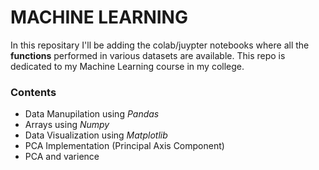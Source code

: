 # MACHINE LEARNING

In this repositary I'll be adding the colab/juypter notebooks where all the **functions** performed in  various datasets are available.
This repo is dedicated to my Machine Learning course in my college.

### Contents
- Data Manupilation using *Pandas*
- Arrays using *Numpy*
- Data Visualization using *Matplotlib*
- PCA Implementation (Principal Axis Component)
- PCA and varience
  
